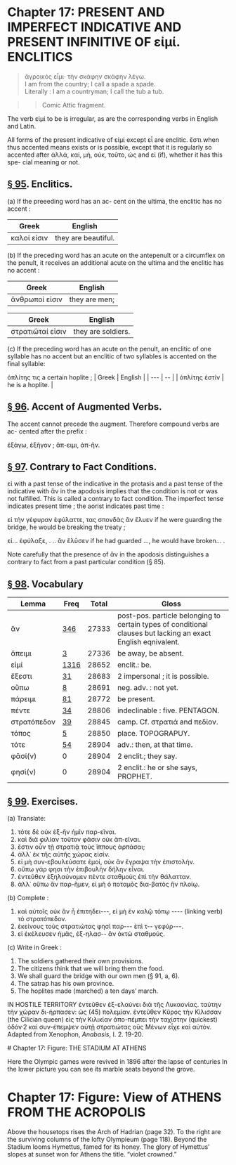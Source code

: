 # Chapter 17: PRESENT AND IMPERFECT INDICATIVE AND PRESENT INFINITIVE OF εἰμί. ENCLITICS

<bibl></bibl>
>  ἄγροικός εἶμι· τὴν σκάφην σκάφην λέγω.<br/>
>  I am from the country; I call a spade a spade.<br/>
>  Literally : I am a countryman; I call the tub a tub.<br/>

>> Comic Attic fragment.






<div type="textpart" subtype="para" n="93">


The verb εἰμί to be is irregular, as are the corresponding verbs in English and Latin.

<div type="textpart" subtype="para" n="94">


All forms of the present indicative of εἰμί except
εἶ are enclitic. ἔστι when thus accented means exists or is
possible, except that it is regularly so accented after ἀλλά,
καί, μή, οὐκ, τοῦτο, ὡς and εἰ (if), whether it has this spe-
cial meaning or not.

## [§ 95](#para95). Enclitics.


(a) If the preeeding word has an ac-
cent on the ultima, the enclitic has no accent :

| Greek | English | 
| --- | -- | 
|  καλοί εἰσιν  |  they are beautiful.  |


(b) If the preceding word has an acute on the antepenult or a circumflex on the penult, it receives an additional acute on the ultima and the enclitic has no accent :

| Greek | English | 
| --- | -- | 
|  ἄνθρωποί εἰσιν  |  they are men;  |


| Greek | English | 
| --- | -- | 
|  στρατιῶταί εἰσιν  |  they are soldiers.  |



<pb n="53"/>

(c) If the preceding word has an acute on the penult,
an enclitic of one syllable has no accent but an enclitic of
two syllables is accented on the final syllable:

<foreign></foreign> <gloss></gloss>

ὁπλίτης τις a certain hoplite ;
| Greek | English | 
| --- | -- | 
|  ὁπλίτης ἐστίν  |  he is a hoplite.  |



## [§ 96](#para96). Accent of Augmented Verbs.


The accent cannot
precede the augment. Therefore compound verbs are ac-
cented after the prefix :



ἐξάγω, ἐξῆγον ; ἄπ-ειμι, ἀπ-ῆν.

## [§ 97](#para97). Contrary to Fact Conditions.


εἰ with a past tense
of the indicative in the protasis and a past tense of the indicative with ἄν in the apodosis implies that the condition
is not or was not fulfilled. This is called a contrary to
fact condition. The imperfect tense indicates present time ;
the aorist indicates past time :

<foreign></foreign> <gloss></gloss>

εἰ τὴν γέφυραν ἐφύλαττε, τας σπονδὰς ἂν ἔλυεν
if he were guarding the bridge, he would be breaking the treaty ;

<foreign></foreign> <gloss></gloss>

εἰ... ἐφύλαξε, . .. ἂν ἔλῡσεν
if he had guarded ..., he would have broken... .



Note carefully that the presence of ἄν in the apodosis distinguishes
a contrary to fact from a past particular condition (§ 85).

## [§ 98](#para98). Vocabulary



| Lemma | Freq | Total | Gloss |
| --- | --- | --- | -- |
| ἄν | [346](https://github.com/gregorycrane/CrosbySchaeffer2.0/tree/main/chaps/vocpassages/0032-006/ἄν.md) | 27333 | post-pos. particle belonging to certain types of conditional clauses but lacking an exact English eqnivalent.
| ἄπειμι | [3](https://github.com/gregorycrane/CrosbySchaeffer2.0/tree/main/chaps/vocpassages/0032-006/ἄπειμι.md) | 27336 | be away, be absent.
| εἰμί | [1316](https://github.com/gregorycrane/CrosbySchaeffer2.0/tree/main/chaps/vocpassages/0032-006/εἰμί.md) | 28652 | enclit.: be.
| ἔξεστι | [31](https://github.com/gregorycrane/CrosbySchaeffer2.0/tree/main/chaps/vocpassages/0032-006/ἔξ-ἐστι(ν).md) | 28683 | 2 impersonal ; it is possible.
| οὔπω | [8](https://github.com/gregorycrane/CrosbySchaeffer2.0/tree/main/chaps/vocpassages/0032-006/οὔπω.md) | 28691 | neg. adv. : not yet.
| πάρειμι | [81](https://github.com/gregorycrane/CrosbySchaeffer2.0/tree/main/chaps/vocpassages/0032-006/πάρειμι.md) | 28772 | be present.
| πέντε | [34](https://github.com/gregorycrane/CrosbySchaeffer2.0/tree/main/chaps/vocpassages/0032-006/πέντε.md) | 28806 | indeclinable : five. PENTAGON.
| στρατόπεδον | [39](https://github.com/gregorycrane/CrosbySchaeffer2.0/tree/main/chaps/vocpassages/0032-006/στρατόπεδον.md) | 28845 | camp. Cf. στρατιά and πεδίον.
| τόπος | [5](https://github.com/gregorycrane/CrosbySchaeffer2.0/tree/main/chaps/vocpassages/0032-006/τόπος.md) | 28850 | place. TOPOGRAPUY.
| τότε | [54](https://github.com/gregorycrane/CrosbySchaeffer2.0/tree/main/chaps/vocpassages/0032-006/τότε.md) | 28904 | adv.: then, at that time.
| φᾱσί(ν) | 0 | 28904 | 2 enclit.; they say.
| φησί(ν) | 0 | 28904 | 2 enclit.: he or she says, PROPHET.



<pb n="54"/>


## [§ 99](#para99). Exercises.




(a) Translate:

1. τότε δὲ οὐκ ἐξ-ῆν ἡμῖν παρ-εῖναι.
2. καὶ διὰ φιλίαν τοῦτον φᾶσιν οὐκ ἀπ-εῖναι.
3. ἔστιν οὖν τῇ στρατιᾷ τοὺς ἵππους ἁρπάσαι;
4. ἀλλ᾽ ἐκ τῆς αὐτῆς χώρας εἰσίν.
5. εἰ μὴ συν-εβουλεύσατε ἐμοί, οὐκ ἂν ἔγραψα τὴν ἐπιστολήν.
6. οὔπω γάρ φησι τὴν ἐπιβουλὴν δήλην εἶναι.
7. ἐντεῦθεν ἐξηλαύνομεν πέντε σταθμοὺς ἐπὶ τὴν θάλατταν.
8. ἀλλ᾽ οὔπω ἂν παρ-ῆμεν, εἰ μὴ ὁ ποταμὸς δια-βατὸς ἣν πλοίῳ.

(b) Complete :
1. καὶ αὐτοῖς οὐκ ἂν ἦ ἐπιτηδει---,  εἰ μὴ ἐν καλῷ
τόπῳ ---- (linking verb) τὸ στρατόπεδον.
2. ἐκείνους τοὺς στρατιώτας φησὶ παρ--- ἐπὶ τ-- γεφύρ---.
3. εἰ ἐκέλευσεν ἡμᾶς, ἐξ-ηλασ-- ἂν ὀκτὼ σταθμούς.

(c) Write in Greek :

1. The soldiers gathered their own provisions.
2. The citizens think that we will bring them the food.
3. We shall guard the bridge with our own men (§ 91, a, 6).
4. The satrap has his own province.
5. The hoplites made (marched) a ten days’ march.

<div type="textpart" subtype="para" n="100">


IN HOSTILE TERRITORY
<quote xml:lang="grc">ἐντεῦθεν ἐξ-ελαύνει διὰ τῆς Λυκαονίας. ταύτην τὴν χώραν
δι-ήρπασεν: ὡς (45) πολεμίαν. ἐντεῦθεν Κῦρος τὴν Κίλισσαν
(the Cilician queen) εἰς τὴν Κιλικίαν ἀπο-πέμπει τὴν ταχίστην
(quickest) ὁδόν·2 καὶ συν-έπεμψεν αὐτῇ στρατιώτας οὓς
Μένων εἶχε καὶ αὐτόν. <quote xml:lang="eng"> <bibl>Adapted from Xenophon, *Anabasis*, I. 2. 19-20.</bibl>




<pb n="55"/>
# Chapter 17: Figure: THE STADIUM AT ATHENS


Here the Olympic games were revived in 1896 after the lapse of centuries
In the lower picture you can see its marble seats beyond the grove.


# Chapter 17: Figure: View of ATHENS FROM THE ACROPOLIS


Above the housetops rises the Arch of Hadrian (page 32). To the right
are the surviving columns of the lofty Olympieum (page 118). Beyond the
Stadium looms Hymettus, famed for its honey. The glory of Hymettus’
slopes at sunset won for Athens the title. “violet crowned.”







<pb n="56"/>




